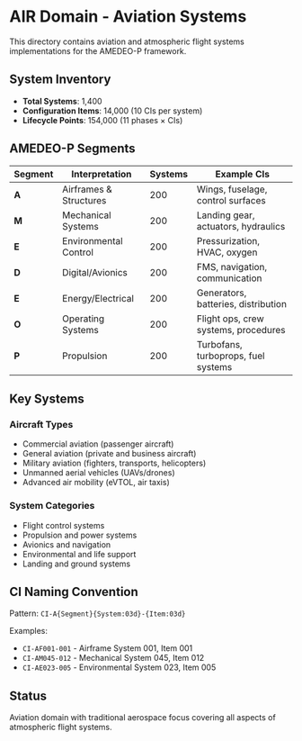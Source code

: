# AIR Domain - Aviation Systems

This directory contains aviation and atmospheric flight systems implementations for the AMEDEO-P framework.

## System Inventory

- **Total Systems**: 1,400
- **Configuration Items**: 14,000 (10 CIs per system)
- **Lifecycle Points**: 154,000 (11 phases × CIs)

## AMEDEO-P Segments

| Segment | Interpretation | Systems | Example CIs |
|---------|---------------|---------|-------------|
| **A** | Airframes & Structures | 200 | Wings, fuselage, control surfaces |
| **M** | Mechanical Systems | 200 | Landing gear, actuators, hydraulics |
| **E** | Environmental Control | 200 | Pressurization, HVAC, oxygen |
| **D** | Digital/Avionics | 200 | FMS, navigation, communication |
| **E** | Energy/Electrical | 200 | Generators, batteries, distribution |
| **O** | Operating Systems | 200 | Flight ops, crew systems, procedures |
| **P** | Propulsion | 200 | Turbofans, turboprops, fuel systems |

## Key Systems

### Aircraft Types
- Commercial aviation (passenger aircraft)
- General aviation (private and business aircraft)
- Military aviation (fighters, transports, helicopters)
- Unmanned aerial vehicles (UAVs/drones)
- Advanced air mobility (eVTOL, air taxis)

### System Categories
- Flight control systems
- Propulsion and power systems
- Avionics and navigation
- Environmental and life support
- Landing and ground systems

## CI Naming Convention

Pattern: `CI-A{Segment}{System:03d}-{Item:03d}`

Examples:
- `CI-AF001-001` - Airframe System 001, Item 001
- `CI-AM045-012` - Mechanical System 045, Item 012
- `CI-AE023-005` - Environmental System 023, Item 005

## Status

Aviation domain with traditional aerospace focus covering all aspects of atmospheric flight systems.